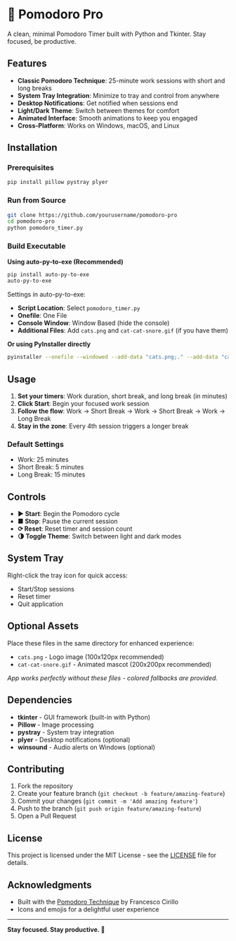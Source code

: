# 🍅 Pomodoro Pro

A clean, minimal Pomodoro Timer built with Python and Tkinter. Stay focused, be productive.

## Features

- **Classic Pomodoro Technique**: 25-minute work sessions with short and long breaks
- **System Tray Integration**: Minimize to tray and control from anywhere
- **Desktop Notifications**: Get notified when sessions end
- **Light/Dark Theme**: Switch between themes for comfort
- **Animated Interface**: Smooth animations to keep you engaged
- **Cross-Platform**: Works on Windows, macOS, and Linux

## Installation

### Prerequisites
```bash
pip install pillow pystray plyer
```

### Run from Source
```bash
git clone https://github.com/yourusername/pomodoro-pro
cd pomodoro-pro
python pomodoro_timer.py
```

### Build Executable

**Using auto-py-to-exe (Recommended)**
```bash
pip install auto-py-to-exe
auto-py-to-exe
```

Settings in auto-py-to-exe:
- **Script Location**: Select `pomodoro_timer.py`
- **Onefile**: One File
- **Console Window**: Window Based (hide the console)
- **Additional Files**: Add `cats.png` and `cat-cat-snore.gif` (if you have them)

**Or using PyInstaller directly**
```bash
pyinstaller --onefile --windowed --add-data "cats.png;." --add-data "cat-cat-snore.gif;." pomodoro_timer.py
```

## Usage

1. **Set your timers**: Work duration, short break, and long break (in minutes)
2. **Click Start**: Begin your focused work session
3. **Follow the flow**: Work → Short Break → Work → Short Break → Work → Long Break
4. **Stay in the zone**: Every 4th session triggers a longer break

### Default Settings
- Work: 25 minutes
- Short Break: 5 minutes  
- Long Break: 15 minutes

## Controls

- **▶ Start**: Begin the Pomodoro cycle
- **■ Stop**: Pause the current session
- **⟳ Reset**: Reset timer and session count
- **🌗 Toggle Theme**: Switch between light and dark modes

## System Tray

Right-click the tray icon for quick access:
- Start/Stop sessions
- Reset timer
- Quit application

## Optional Assets

Place these files in the same directory for enhanced experience:
- `cats.png` - Logo image (100x120px recommended)
- `cat-cat-snore.gif` - Animated mascot (200x200px recommended)

*App works perfectly without these files - colored fallbacks are provided.*

## Dependencies

- **tkinter** - GUI framework (built-in with Python)
- **Pillow** - Image processing
- **pystray** - System tray integration
- **plyer** - Desktop notifications (optional)
- **winsound** - Audio alerts on Windows (optional)

## Contributing

1. Fork the repository
2. Create your feature branch (`git checkout -b feature/amazing-feature`)
3. Commit your changes (`git commit -m 'Add amazing feature'`)
4. Push to the branch (`git push origin feature/amazing-feature`)
5. Open a Pull Request

## License

This project is licensed under the MIT License - see the [LICENSE](LICENSE) file for details.

## Acknowledgments

- Built with the [Pomodoro Technique](https://en.wikipedia.org/wiki/Pomodoro_Technique) by Francesco Cirillo
- Icons and emojis for a delightful user experience

---

**Stay focused. Stay productive. 🍅**
